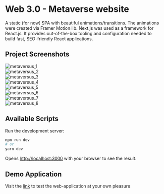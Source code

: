 # Web 3.0 - Metaverse website

A static (for now) SPA with beautiful animations/transitions. The animations were created via Framer Motion lib. Next.js was used as a framework for React.js. It provides out-of-the-box tooling and configuration needed to build fast, SEO-friendly React applications.

## Project Screenshots 
![metaversus_1](https://i.postimg.cc/8c45W5nD/metaversus-1.png)
<br>
![metaversus_2](https://i.postimg.cc/MH3wqjFc/metaversus-2.png)
<br>
![metaversus_3](https://i.postimg.cc/QM32Lbd4/metaversus-3.png)
<br>
![metaversus_4](https://i.postimg.cc/YSMsDCdT/metaversus-4.png)
<br>
![metaversus_5](https://i.postimg.cc/4xZDqPd8/metaversus-5.png)
<br>
![metaversus_6](https://i.postimg.cc/qMGbhTJL/metaversus-8.png)
<br>
![metaversus_7](https://i.postimg.cc/nVDNLg9R/metaversus-6.png)
<br>
![metaversus_8](https://i.postimg.cc/DZqQ9rmg/metaversus-7.png)
<br>


## Available Scripts

Run the development server:

```bash
npm run dev
# or
yarn dev
```

Opens [http://localhost:3000](http://localhost:3000) with your browser to see the result.

## Demo Application
Visit the [link](https://metaversus-h3sj8qblc-boierul.vercel.app/) to test the web-application at your own pleasure
